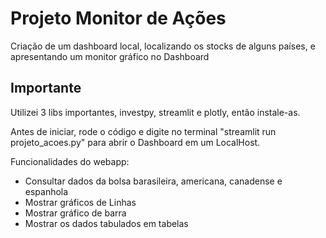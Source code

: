 # Projeto Monitor de Ações
Criação de um dashboard local, localizando os stocks de alguns países, e apresentando um monitor gráfico no Dashboard

## Importante
Utilizei 3 libs importantes, investpy, streamlit e plotly, então instale-as.

Antes de iniciar, rode o código e digite no terminal "streamlit run projeto_acoes.py" para abrir o Dashboard em um LocalHost.

Funcionalidades do webapp:
- Consultar dados da bolsa barasileira, americana, canadense e espanhola
- Mostrar gráficos de Linhas
- Mostrar gráfico de barra
- Mostrar os dados tabulados em tabelas
